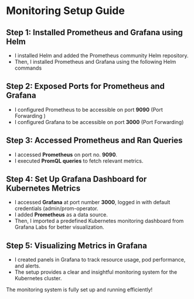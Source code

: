 # **Monitoring Setup Guide**

## **Step 1: Installed Prometheus and Grafana using Helm**
- I installed Helm and added the Prometheus community Helm repository.
- Then, I installed Prometheus and Grafana using the following Helm commands

## **Step 2: Exposed Ports for Prometheus and Grafana**
- I configured Prometheus to be accessible on port **9090** (Port Forwarding )
- I configured Grafana to be accessible on port **3000** (Port Forwarding)

## **Step 3: Accessed Prometheus and Ran Queries**
- I accessed **Prometheus** on port no. **9090**.
- I executed **PromQL queries** to fetch relevant metrics.

## **Step 4: Set Up Grafana Dashboard for Kubernetes Metrics**
- I accessed **Grafana** at  port number **3000**, logged in with default credentials (admin/prom-operator.
- I added **Prometheus** as a data source.
- Then, I imported a predefined Kubernetes monitoring dashboard from Grafana Labs for better visualization.

## **Step 5: Visualizing Metrics in Grafana**
- I created panels in Grafana to track resource usage, pod performance, and alerts.
- The setup provides a clear and insightful monitoring system for the Kubernetes cluster.

The monitoring system is fully set up and running efficiently!

